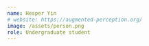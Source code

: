 ```yaml
---
name: Hesper Yin
# website: https://augmented-perception.org/
image: /assets/person.png
role: Undergraduate student
---
```

